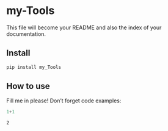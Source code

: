 # my-Tools

<!-- WARNING: THIS FILE WAS AUTOGENERATED! DO NOT EDIT! -->

This file will become your README and also the index of your
documentation.

## Install

``` sh
pip install my_Tools
```

## How to use

Fill me in please! Don’t forget code examples:

``` python
1+1
```

    2
